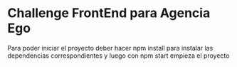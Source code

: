 # Challenge FrontEnd para Agencia Ego

Para poder iniciar el proyecto deber hacer npm install para instalar las dependencias correspondientes y luego con npm start empieza el proyecto
